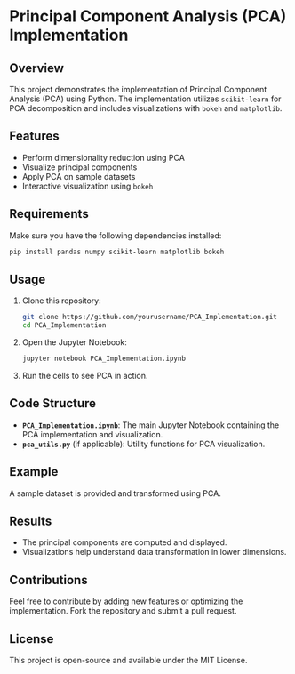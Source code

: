 # Principal Component Analysis (PCA) Implementation

## Overview
This project demonstrates the implementation of Principal Component Analysis (PCA) using Python. The implementation utilizes `scikit-learn` for PCA decomposition and includes visualizations with `bokeh` and `matplotlib`.

## Features
- Perform dimensionality reduction using PCA
- Visualize principal components
- Apply PCA on sample datasets
- Interactive visualization using `bokeh`

## Requirements
Make sure you have the following dependencies installed:

```bash
pip install pandas numpy scikit-learn matplotlib bokeh
```

## Usage
1. Clone this repository:
   ```bash
   git clone https://github.com/yourusername/PCA_Implementation.git
   cd PCA_Implementation
   ```
2. Open the Jupyter Notebook:
   ```bash
   jupyter notebook PCA_Implementation.ipynb
   ```
3. Run the cells to see PCA in action.

## Code Structure
- **`PCA_Implementation.ipynb`**: The main Jupyter Notebook containing the PCA implementation and visualization.
- **`pca_utils.py`** (if applicable): Utility functions for PCA visualization.

## Example
A sample dataset is provided and transformed using PCA.


## Results
- The principal components are computed and displayed.
- Visualizations help understand data transformation in lower dimensions.

## Contributions
Feel free to contribute by adding new features or optimizing the implementation. Fork the repository and submit a pull request.

## License
This project is open-source and available under the MIT License.

